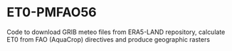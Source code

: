 # ET0-PMFAO56
Code to download GRIB meteo files from ERA5-LAND repository, calculate ET0 from FAO (AquaCrop) directives and produce geographic rasters
